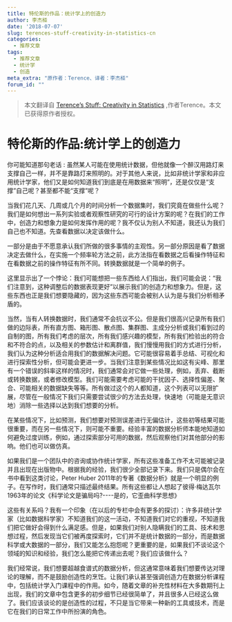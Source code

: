 ```yaml
---
title: 特伦斯的作品：统计学上的创造力
author: 李杰桠
date: '2018-07-07'
slug: terences-stuff-creativity-in-statistics-cn
categories:
  - 推荐文章
tags:
  - 推荐文章
  - 统计学
  - 创造
meta_extra: "原作者：Terence、译者：李杰桠"
forum_id: ""
---
```


> 本文翻译自 [Terence’s Stuff: Creativity in Statistics](http://bulletin.imstat.org/2014/05/terence’s-stuff-creativity-in-statistics/) ,作者Terence。本文已获得原作者授权。


# 特伦斯的作品:统计学上的创造力

你可能知道那句老话 : 虽然某人可能在使用统计数据，但他就像一个醉汉用路灯来支撑自己一样，并不是靠路灯来照明的。对于其他人来说，比如非统计学家和非应用统计学家，他们又是如何知道我们到底是在用数据来“照明”，还是仅仅是“支撑”自己呢？甚至都不能“支撑”呢？

当我们花几天、几周或几个月的时间分析一个数据集时，我们究竟在做些什么呢？我们是如何想出一系列实验或者观察性研究的可行的设计方案的呢？在我们的工作中，创造力和想象力是如何发挥作用的呢？我不仅认为别人不知道，我还认为我们自己也不知道。先查看数据以决定该做什么。

一部分是由于不愿意承认我们所做的很多事情的主观性。另一部分原因是看了数据决定去做什么，在实施一个频率轮方法之前，此方法指在看数据之后看操作特征和在看数据之前的操作特征有所不同。转换数据就是一个简单的例子。

这里显示出了一个悖论：我们可能想把一些东西给人们指出，我们可能会说：“我们注意到，这种调整后的数据表现更好”以展示我们的创造力和想象力。但是，这些东西也正是我们想要隐藏的，因为这些东西可能会被别人认为是与我们分析相矛盾的。

当然，当有人转换数据时，我们通常不会抗议不公。但是我们很高兴记录所有我们做的边际表，所有直方图、箱形图、散点图、集群图、主成分分析或我们看到过的自制的图，所有我们考虑的层次，所有我们感兴趣的模型，所有我们检验出的符合和不符合的点，以及相关的参数估计和离群值，我们慢慢用我们的方式进行分析，我们认为这种分析适合用我们的数据解决问题。它可能很容易着手总结、可视化和进行探索性分析，但可能会更进一步。当我们注意到某些情况比如这有尖峰、那里有一个错误的斜率这样的情况时，我们通常会对它做一些处理，例如，丢弃、截断或转换数据，或者修改模型。我们可能需要考虑可能的干扰因子、选择性偏差、聚合、可能相关的数据缺失等等。所有做过这个的人都知道，这个列表可以无限扩展，尽管在一般情况下我们只需要尝试很少的方法去处理，快速地（可能是无意识地）消除一些选择以达到我们想要的分析。

在某些情况下，比如预测，我们想要对预测误差进行无偏估计，这些初等结果可能很重要，而在另一些情况下，则可能不重要。经验丰富的数据分析师本能地知道如何避免过度训练，例如，通过探索部分可用的数据，然后观察他们对其他部分的影响。他们也可以做仿真。

如果我们是一个团队中的咨询或协作统计学家，所有这些准备工作不太可能被记录并且出现在出版物中。根据我的经验，我们很少全部记录下来。我们只是偶尔会在书中看到这类讨论，Peter Huber 2011年的专著《数据分析》就是一个明显的例子。在写作时，我们通常只描述最终结果。所有这些都让人想起了彼得·梅达瓦尔1963年的论文《科学论文是骗局吗?----是的，它歪曲科学思想》

这些有关系吗？我有一个印象（在以后的专栏中会有更多的探讨）：许多非统计学家（比如数据科学家）不知道我们的这一活动，不知道我们对它的重视，不知道我们把它做好会得到什么满足感。但是，如果我们对别人隐瞒我们的工具、技术和思想过程，然后发现当它们被再度探索时，它们并不是统计数据的一部分，而是数据科学或大数据的一部分，我们又能怎么抱怨呢？更重要的是，如果我们不谈论这个领域的知识和经验，我们怎么能把它传递出去呢？我们应该做什么？

我们经常说，我们想要超越食谱式的数据分析，但这通常意味着我们想要传达对理论的理解，而不是鼓励创造性的烹饪。让我们承认甚至强调创造力在数据分析课程中，包括统计学入门课程中的作用。如今，随着文章的补充性材料在大多数期刊上出现，我们的文章中包含更多的初步细节已经很简单了，并且很多人已经这么做了。我们应该谈论的是创造性的过程，不只是当它带来一种新的工具或技术，而是它在我们的日常工作中所扮演的角色。
